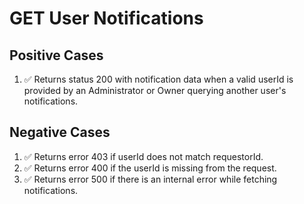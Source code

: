 # GET User Notifications

## Positive Cases

1. ✅ Returns status 200 with notification data when a valid userId is provided by an Administrator or Owner querying another user's notifications.

## Negative Cases

1. ✅ Returns error 403 if userId does not match requestorId.
2. ✅ Returns error 400 if the userId is missing from the request.
3. ✅ Returns error 500 if there is an internal error while fetching notifications.
